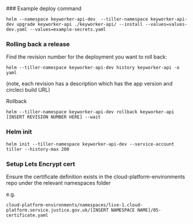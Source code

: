 
### Example deploy command
```
helm --namespace keyworker-api-dev  --tiller-namespace keyworker-api-dev upgrade keyworker-api ./keyworker-api/ --install --values=values-dev.yaml --values=example-secrets.yaml
```

### Rolling back a release
Find the revision number for the deployment you want to roll back:
```
helm --tiller-namespace keyworker-api-dev history keyworker-api -o yaml
```
(note, each revision has a description which has the app version and circleci build URL)

Rollback
```
helm --tiller-namespace keyworker-api-dev rollback keyworker-api [INSERT REVISION NUMBER HERE] --wait
```

### Helm init

```
helm init --tiller-namespace keyworker-api-dev --service-account tiller --history-max 200
```

### Setup Lets Encrypt cert

Ensure the certificate definition exists in the cloud-platform-environments repo under the relevant namespaces folder

e.g.
```
cloud-platform-environments/namespaces/live-1.cloud-platform.service.justice.gov.uk/[INSERT NAMESPACE NAME]/05-certificate.yaml
```
